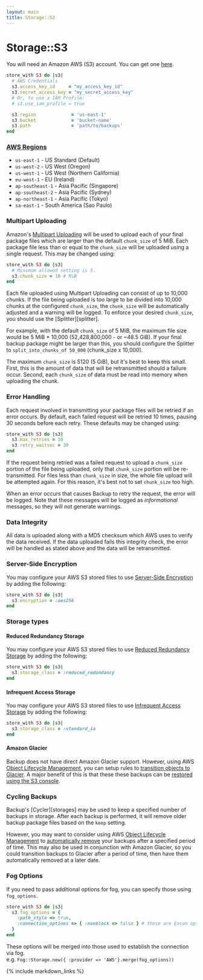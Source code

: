 ```yaml
---
layout: main
title: Storage::S3
---
```


Storage::S3
===========

You will need an Amazon AWS (S3) account. You can get one [here](http://aws.amazon.com/s3/).

``` rb
store_with S3 do |s3|
  # AWS Credentials
  s3.access_key_id     = "my_access_key_id"
  s3.secret_access_key = "my_secret_access_key"
  # Or, to use a IAM Profile:
  # s3.use_iam_profile = true

  s3.region             = 'us-east-1'
  s3.bucket             = 'bucket-name'
  s3.path               = 'path/to/backups'
end
```

### [AWS Regions](http://docs.aws.amazon.com/general/latest/gr/rande.html#s3_region)

* `us-east-1` - US Standard (Default)
* `us-west-2` - US West (Oregon)
* `us-west-1` - US West (Northern California)
* `eu-west-1` - EU (Ireland)
* `ap-southeast-1` - Asia Pacific (Singapore)
* `ap-southeast-2` - Asia Pacific (Sydney)
* `ap-northeast-1` - Asia Pacific (Tokyo)
* `sa-east-1` - South America (Sao Paulo)

### Multipart Uploading

Amazon's [Multipart Uploading][] will be used to upload each of your final package files which are larger than the
default `chunk_size` of 5 MiB. Each package file less than or equal to the `chunk_size` will be uploaded using a single
request. This may be changed using:

```rb
store_with S3 do |s3|
  # Minimum allowed setting is 5.
  s3.chunk_size = 10 # MiB
end
```

Each file uploaded using Multipart Uploading can consist of up to 10,000 chunks. If the file being uploaded is too
large to be divided into 10,000 chunks at the configured `chunk_size`, the `chunk_size` will be automatically
adjusted and a warning will be logged. To enforce your desired `chunk_size`, you should use the [Splitter][splitter].

For example, with the default `chunk_size` of 5 MiB, the maximum file size would be 5 MiB * 10,000 (52,428,800,000 -
or ~48.5 GiB). If your final backup package might be larger than this, you should configure the Splitter to
`split_into_chunks_of 50_000` (chunk_size x 10,000).

The maximum `chunk_size` is 5120 (5 GiB), but it's best to keep this small. First, this is the amount of data that will be
retransmitted should a failure occur. Second, each `chunk_size` of data must be read into memory when uploading the chunk.


### Error Handling

Each request involved in transmitting your package files will be retried if an error occurs. By default, each failed
request will be retried 10 times, pausing 30 seconds before each retry. These defaults may be changed using:

```rb
store_with S3 do |s3|
  s3.max_retries = 10
  s3.retry_waitsec = 30
end
```

If the request being retried was a failed request to upload a `chunk_size` portion of the file being uploaded,
only that `chunk_size` portion will be re-transmitted. For files less than `chunk_size` in size, the whole file upload
will be attempted again. For this reason, it's best not to set `chunk_size` too high.

When an error occurs that causes Backup to retry the request, the error will be logged. Note that these messages
will be logged as _informational_ messages, so they will not generate warnings.

### Data Integrity

All data is uploaded along with a MD5 checksum which AWS uses to verify the data received. If the data uploaded fails
this integrity check, the error will be handled as stated above and the data will be retransmitted.

### Server-Side Encryption

You may configure your AWS S3 stored files to use [Server-Side Encryption][] by adding the following:

```rb
store_with S3 do |s3|
  s3.encryption = :aes256
end
```

### Storage types

#### Reduced Redundancy Storage

You may configure your AWS S3 stored files to use [Reduced Redundancy Storage][] by adding the following:

```rb
store_with S3 do |s3|
  s3.storage_class = :reduced_redundancy
end
```

#### Infrequent Access Storage

You may configure your AWS S3 stored files to use [Infrequent Access Storage][] by adding the following:

```rb
store_with S3 do |s3|
  s3.storage_class = :standard_ia
end
```

#### Amazon Glacier

Backup does not have direct Amazon Glacier support. However, using AWS [Object Lifecycle Management][],
you can setup rules to [transition objects to Glacier][]. A major benefit of this is that these these backups
can be [restored using the S3 console][].

### Cycling Backups

Backup's [Cycler][storages] may be used to keep a specified number of backups in storage.
After each backup is performed, it will remove older backup package files based on the `keep` setting.

However, you may want to consider using AWS [Object Lifecycle Management][] to [automatically remove][]
your backups after a specified period of time. This may also be used in conjunction with Amazon Glacier,
so you could transition backups to Glacier after a period of time, then have them automatically removed
at a later date.

### Fog Options

If you need to pass additional options for fog, you can specify those using `fog_options`.

```rb
store_with S3 do |s3|
  s3.fog_options = {
    :path_style => true,
    :connection_options => { :nonblock => false } # these are Excon options
  }
end
```
These options will be merged into those used to establish the connection via fog.  
e.g. `Fog::Storage.new({ :provider => 'AWS'}.merge(fog_options))`


[Multipart Uploading]:            http://docs.aws.amazon.com/AmazonS3/latest/dev/mpuoverview.html
[Server-Side Encryption]:         http://docs.aws.amazon.com/AmazonS3/latest/dev/UsingServerSideEncryption.html
[Infrequent Access Storage]:      http://docs.aws.amazon.com/AmazonS3/latest/dev/storage-class-intro.html
[Reduced Redundancy Storage]:     http://docs.aws.amazon.com/AmazonS3/latest/dev/Introduction.html#RRS
[Object Lifecycle Management]:    http://docs.aws.amazon.com/AmazonS3/latest/dev/object-lifecycle-mgmt.html
[transition objects to Glacier]:  http://docs.aws.amazon.com/AmazonS3/latest/dev/object-archival.html
[restored using the S3 console]:  http://docs.aws.amazon.com/AmazonS3/latest/dev/restoring-objects-console.html
[automatically remove]:           http://docs.aws.amazon.com/AmazonS3/latest/dev/ObjectExpiration.html

{% include markdown_links %}
